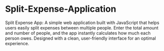 # Split-Expense-Application
Split Expense App: A simple web application built with JavaScript that helps users easily split expenses between multiple people. Enter the total amount and number of people, and the app instantly calculates how much each person owes. Designed with a clean, user-friendly interface for an optimal experience.
